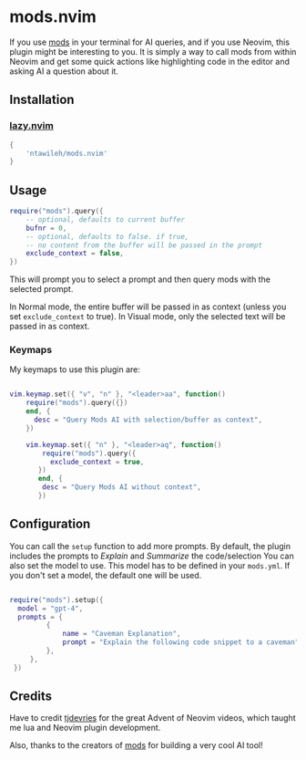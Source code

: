 # mods.nvim

If you use [mods](https://github.com/charmbracelet/mods) in your terminal for
AI queries, and if you use Neovim,
this plugin might be interesting to you. It is simply a way to call mods
from within Neovim and get some quick actions like highlighting code in
the editor and asking AI a question about it.

## Installation

### [lazy.nvim](https://github.com/folke/lazy.nvim)

```lua
{
    'ntawileh/mods.nvim'
}
```

## Usage

```lua
require("mods").query({
    -- optional, defaults to current buffer
    bufnr = 0,
    -- optional, defaults to false. if true,
    -- no content from the buffer will be passed in the prompt
    exclude_context = false,
})
```

This will prompt you to select a prompt and then query mods with the selected prompt.

In Normal mode, the entire buffer will be passed in as context
(unless you set `exclude_context` to true).
In Visual mode, only the selected text will be passed in as context.

### Keymaps

My keymaps to use this plugin are:

```lua

vim.keymap.set({ "v", "n" }, "<leader>aa", function()
    require("mods").query({})
    end, {
      desc = "Query Mods AI with selection/buffer as context",
    })

    vim.keymap.set({ "n" }, "<leader>aq", function()
        require("mods").query({
          exclude_context = true,
       })
       end, {
        desc = "Query Mods AI without context",
       })
```

## Configuration

You can call the `setup` function to add more prompts. By default, the plugin
includes the prompts to _Explain_ and _Summarize_ the code/selection
You can also set the model to use.  This model has to be defined in your
`mods.yml`.  If you don't set a model, the default one will be used.

```lua

require("mods").setup({
  model = "gpt-4",
  prompts = {
         {
             name = "Caveman Explanation",
             prompt = "Explain the following code snippet to a caveman",
         },
     },
 })
```

## Credits

Have to credit [tjdevries](https://github.com/tjdevries) for the great Advent of
Neovim videos, which taught me lua and Neovim plugin development.

Also, thanks to the creators of [mods](https://github.com/charmbracelet/mods)
for building a very cool AI tool!
